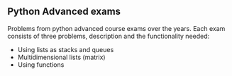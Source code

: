 Python Advanced exams
-
Problems from python advanced course exams over the years. Each exam consists of three problems, description and the functionality needed:
- Using lists as stacks and queues
- Multidimensional lists (matrix)
- Using functions